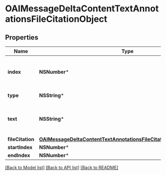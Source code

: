 # OAIMessageDeltaContentTextAnnotationsFileCitationObject

## Properties
Name | Type | Description | Notes
------------ | ------------- | ------------- | -------------
**index** | **NSNumber*** | The index of the annotation in the text content part. | 
**type** | **NSString*** | Always &#x60;file_citation&#x60;. | 
**text** | **NSString*** | The text in the message content that needs to be replaced. | [optional] 
**fileCitation** | [**OAIMessageDeltaContentTextAnnotationsFileCitationObjectFileCitation***](OAIMessageDeltaContentTextAnnotationsFileCitationObjectFileCitation.md) |  | [optional] 
**startIndex** | **NSNumber*** |  | [optional] 
**endIndex** | **NSNumber*** |  | [optional] 

[[Back to Model list]](../README.md#documentation-for-models) [[Back to API list]](../README.md#documentation-for-api-endpoints) [[Back to README]](../README.md)


